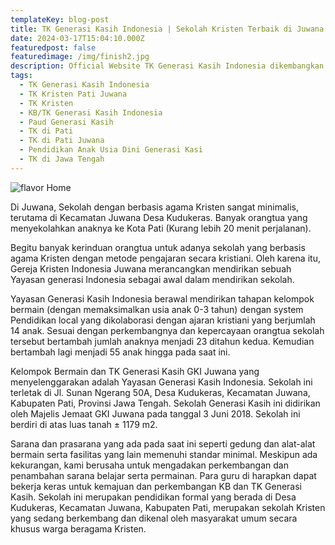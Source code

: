 ```yaml
---
templateKey: blog-post
title: TK Generasi Kasih Indonesia | Sekolah Kristen Terbaik di Juwana
date: 2024-03-17T15:04:10.000Z
featuredpost: false
featuredimage: /img/finish2.jpg
description: Official Website TK Generasi Kasih Indonesia dikembangkan dengan GatsbyJs.
tags:
  - TK Generasi Kasih Indonesia
  - TK Kristen Pati Juwana
  - TK Kristen 
  - KB/TK Generasi Kasih Indonesia
  - Paud Generasi Kasih
  - TK di Pati
  - TK di Pati Juwana
  - Pendidikan Anak Usia Dini Generasi Kasi
  - TK di Jawa Tengah
---
```

![flavor Home](/img/finish2.jpg)




Di Juwana, Sekolah dengan berbasis agama Kristen sangat minimalis, terutama di Kecamatan Juwana Desa Kudukeras. Banyak orangtua yang menyekolahkan anaknya ke Kota Pati (Kurang lebih 20 menit perjalanan).

Begitu banyak kerinduan orangtua untuk adanya sekolah yang berbasis agama Kristen dengan metode pengajaran secara kristiani. Oleh karena itu, Gereja Kristen Indonesia Juwana merancangkan mendirikan sebuah Yayasan generasi Indonesia sebagai awal dalam mendirikan sekolah. 

Yayasan Generasi Kasih Indonesia berawal mendirikan tahapan kelompok bermain (dengan memaksimalkan usia anak 0-3 tahun) dengan system Pendidikan local yang dikolaborasi dengan ajaran kristiani yang berjumlah 14 anak. Sesuai dengan perkembangnya dan kepercayaan orangtua sekolah tersebut bertambah jumlah anaknya menjadi 23 ditahun kedua. Kemudian bertambah lagi menjadi 55 anak hingga pada saat ini. 

Kelompok Bermain dan TK Generasi Kasih GKI Juwana yang menyelenggarakan adalah Yayasan Generasi Kasih Indonesia. Sekolah ini terletak di Jl. Sunan Ngerang 50A, Desa Kudukeras, Kecamatan Juwana, Kabupaten Pati, Provinsi Jawa Tengah. Sekolah Generasi Kasih ini didirikan oleh Majelis Jemaat GKI Juwana pada tanggal 3 Juni 2018. Sekolah ini berdiri di atas luas tanah  ± 1179 m2. 

Sarana dan prasarana yang ada pada saat ini seperti gedung dan alat-alat bermain serta fasilitas yang lain memenuhi standar minimal. Meskipun ada kekurangan, kami berusaha untuk mengadakan perkembangan dan penambahan sarana belajar serta permainan.  Para guru di harapkan dapat bekerja keras untuk kemajuan dan perkembangan KB dan TK Generasi Kasih. Sekolah ini merupakan pendidikan formal yang berada di Desa Kudukeras,  Kecamatan Juwana,  Kabupaten Pati, merupakan sekolah Kristen yang sedang berkembang dan dikenal oleh masyarakat umum secara khusus warga beragama Kristen. 


